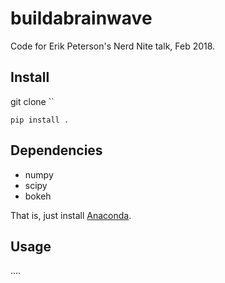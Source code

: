 # buildabrainwave

Code for Erik Peterson's Nerd Nite talk, Feb 2018.

## Install

git clone ``

`pip install .`


## Dependencies

- numpy
- scipy
- bokeh

That is, just install [Anaconda](https://store.continuum.io/cshop/anaconda/).

## Usage

....